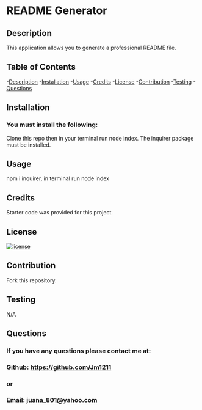 # README Generator

 
 ## Description
 This application allows you to generate a professional README file.

## Table of Contents

-[Description](#description)
-[Installation](#installation)
-[Usage](#usage)
-[Credits](#credits)
-[License](#license)
-[Contribution](#contribution)
-[Testing](#tests)
-[Questions](#questions)

## Installation

### You must install the following:
 Clone this repo then in your terminal run node index. The inquirer package must be installed.

## Usage

npm i inquirer, in terminal run node index

## Credits

Starter code was provided for this project.

## License

 [![license](https://img.shields.io/badge/license-MIT-blue.svg)](https://shileds.io/)


## Contribution

Fork this repository.

## Testing

 N/A

## Questions

### If you have any questions please contact me at:
### Github: https://github.com/Jm1211
### or
### Email: juana_801@yahoo.com
